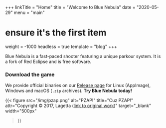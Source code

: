 +++
linkTitle = "Home"
title = "Welcome to Blue Nebula"
date = "2020-05-29"
menu = "main"
# ensure it's the first item
weight = -1000
headless = true
template = "blog"
+++

Blue Nebula is a fast-paced shooter featuring a unique parkour system. It is a fork of Red Eclipse and is free software.


### Download the game

We provide official binaries on our [Release page](https://go.blue-nebula.org/releases) for Linux (AppImage),
Windows and macOS (`.zip` archives). **Try Blue Nebula today!**

{{< figure
    src="/img/pzap.png"
    alt="PZAP!"
    title="Cuz PZAP!"
    attr="Copyright © 2017, Lagetta ([link to original work](https://www.deviantart.com/lagetta/art/Pzap-689445742))"
    target="_blank"
    width="500px"
>}}
